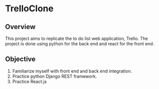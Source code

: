 # TrelloClone

## Overview
This project aims to replicate the to do list web application, Trello.
The project is done using python for the back end and react for the front end.

## Objective
1. Familiarize myself with front end and back end integration.
2. Practice python Django REST framework.
3. Practice React.js


